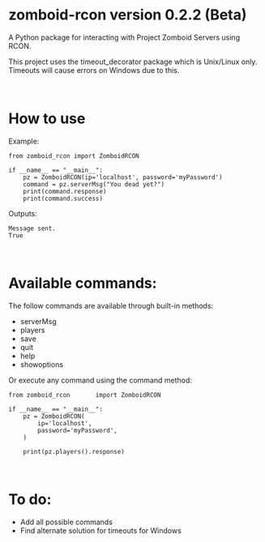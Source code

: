 # zomboid-rcon version 0.2.2 (Beta)
 
A Python package for interacting with Project Zomboid Servers using RCON.

This project uses the timeout_decorator package which is Unix/Linux only. Timeouts will cause errors on Windows due to this.

<br>

# How to use

Example:
```
from zomboid_rcon import ZomboidRCON

if __name__ == "__main__":
    pz = ZomboidRCON(ip='localhost', password='myPassword')
    command = pz.serverMsg("You dead yet?")
    print(command.response)
    print(command.success)
```

Outputs:
```
Message sent.
True
```

<br>

# Available commands:

The follow commands are available through built-in methods:
- serverMsg
- players
- save
- quit
- help
- showoptions

Or execute any command using the command method:
```
from zomboid_rcon       import ZomboidRCON

if __name__ == "__main__":
    pz = ZomboidRCON(
        ip='localhost',
        password='myPassword',
    )
    
    print(pz.players().response)
```



<br>

# To do:

- Add all possible commands
- Find alternate solution for timeouts for Windows
